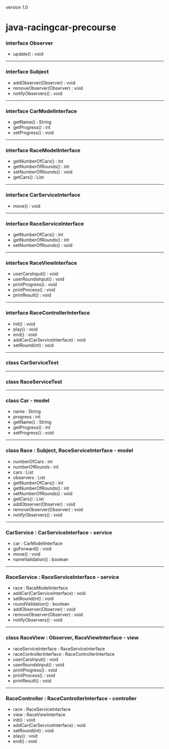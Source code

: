 version 1.0
# java-racingcar-precourse 
### interface Observer
* update() : void
---
### interface Subject
* addObserver(Observer) : void
* removeObserver(Observer) : void
* notifyObservers() : void
---
### interface CarModelInterface
* getName() : String
* getProgress() : int
* setProgress() : void
---
### interface RaceModelInterface
* getNumberOfCars() : int
* getNumberOfRounds() : int
* setNumberOfRounds() : void
* getCars() : List<CarServiceInterface>
---
### interface CarServiceInterface
* move() : void
---
### interface RaceServiceInterface
* getNumberOfCars() : int
* getNumberOfRounds() : int
* setNumberOfRounds() : void
---
### interface RaceViewInterface
* userCarsInput() : void
* userRoundsInput() : void
* printProgress() : void
* printProcess() : void
* printResult() : void
---
### interface RaceControllerInterface
* init() : void
* play() : void
* end() : void
* addCar(CarServiceInterface) : void
* setRound(int) : void
---
### class CarServiceTest
---
### class RaceServiceTest
---
### class Car - model
* name : String
* progress : int
* getName() : String
* getProgress() : int
* setProgress() : void
---
### class Race : Subject, RaceServiceInterface - model
* numberOfCars : int
* numberOfRounds : int
* cars : List<CarServiceInterface>
* observers : List<Observer>
* getNumberOfCars() : int
* getNumberOfRounds() : int
* setNumberOfRounds() : void
* getCars() : List<CarServiceInterface>
* addObserver(Observer) : void
* removeObserver(Observer) : void
* notifyObservers() : void
---
### CarService : CarServiceInterface - service
* car : CarModelInterface
* goForward() : void
* move() : void
* nameValidation() : boolean
---
### RaceService : RaceServiceInterface - service
* race : RaceModelInterface
* addCar(CarServiceInterface) : void
* setRound(int) : void
* roundValidation() : boolean
* addObserver(Observer) : void
* removeObserver(Observer) : void
* notifyObservers() : void
---
### class RaceView : Observer, RaceViewInterface - view
* raceServiceInterface : RaceServiceInterface
* raceControllerInterface : RaceControllerInterface
* userCarsInput() : void
* userRoundsInput() : void
* printProgress() : void
* printProcess() : void
* printResult() : void
---
### RaceController : RaceControllerInterface - controller
* race : RaceServiceInterface
* view : RaceViewInterface
* init() : void
* addCar(CarServiceInterface) : void
* setRound(int) : void
* play() : void
* end() : void
